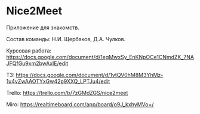 # Nice2Meet
Приложение для знакомств. 

Состав команды: Н.И. Щербаков, Д.А. Чулков.

Курсовая работа: https://docs.google.com/document/d/1egMwxSy_EnKNpOCe1CNmdZK_7NAJFQfGu9xm2bwAxlE/edit

ТЗ: https://docs.google.com/document/d/1vtQV0hM8M3YhMz-1u4vZwAAOTYxGw42p9XXQ_LPTJu4/edit

Trello: https://trello.com/b/7zGMdZGS/nice2meet

Miro: https://realtimeboard.com/app/board/o9J_kxhyMVo=/
